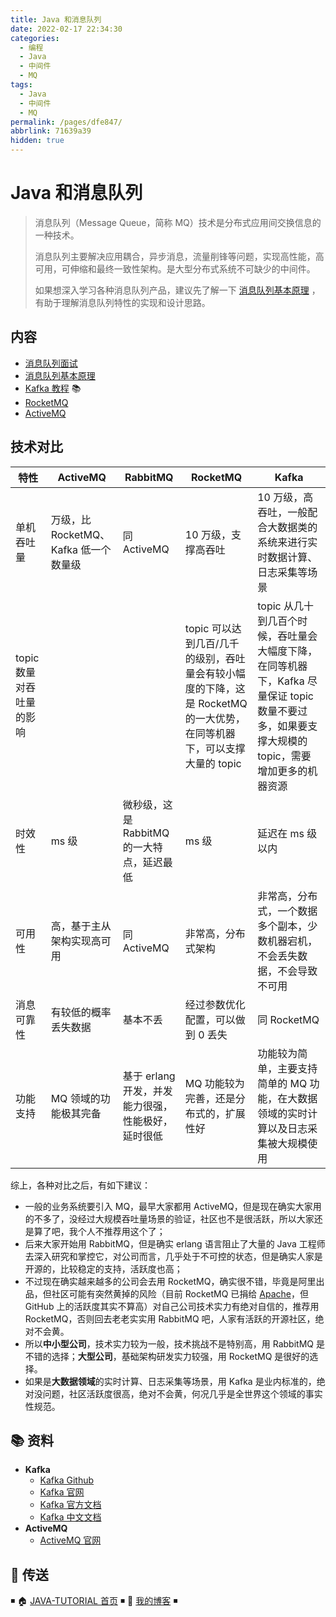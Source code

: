 ```yaml
---
title: Java 和消息队列
date: 2022-02-17 22:34:30
categories: 
  - 编程
  - Java
  - 中间件
  - MQ
tags: 
  - Java
  - 中间件
  - MQ
permalink: /pages/dfe847/
abbrlink: 71639a39
hidden: true
---
```


# Java 和消息队列

> 消息队列（Message Queue，简称 MQ）技术是分布式应用间交换信息的一种技术。
>
> 消息队列主要解决应用耦合，异步消息，流量削锋等问题，实现高性能，高可用，可伸缩和最终一致性架构。是大型分布式系统不可缺少的中间件。
>
> 如果想深入学习各种消息队列产品，建议先了解一下 [消息队列基本原理](https://github.com/dunwu/blog/blob/master/source/_posts/theory/mq.md) ，有助于理解消息队列特性的实现和设计思路。

## 内容

- [消息队列面试](01.消息队列面试.md)
- [消息队列基本原理](02.消息队列基本原理.md)
- [Kafka 教程](https://dunwu.github.io/bigdata-tutorial/kafka) 📚
- [RocketMQ](03.RocketMQ.md)
- [ActiveMQ](04.ActiveMQ.md)

## 技术对比

| 特性                     | ActiveMQ                              | RabbitMQ                                           | RocketMQ                                                                                                              | Kafka                                                                                                                                           |
| ------------------------ | ------------------------------------- | -------------------------------------------------- | --------------------------------------------------------------------------------------------------------------------- | ----------------------------------------------------------------------------------------------------------------------------------------------- |
| 单机吞吐量               | 万级，比 RocketMQ、Kafka 低一个数量级 | 同 ActiveMQ                                        | 10 万级，支撑高吞吐                                                                                                   | 10 万级，高吞吐，一般配合大数据类的系统来进行实时数据计算、日志采集等场景                                                                       |
| topic 数量对吞吐量的影响 |                                       |                                                    | topic 可以达到几百/几千的级别，吞吐量会有较小幅度的下降，这是 RocketMQ 的一大优势，在同等机器下，可以支撑大量的 topic | topic 从几十到几百个时候，吞吐量会大幅度下降，在同等机器下，Kafka 尽量保证 topic 数量不要过多，如果要支撑大规模的 topic，需要增加更多的机器资源 |
| 时效性                   | ms 级                                 | 微秒级，这是 RabbitMQ 的一大特点，延迟最低         | ms 级                                                                                                                 | 延迟在 ms 级以内                                                                                                                                |
| 可用性                   | 高，基于主从架构实现高可用            | 同 ActiveMQ                                        | 非常高，分布式架构                                                                                                    | 非常高，分布式，一个数据多个副本，少数机器宕机，不会丢失数据，不会导致不可用                                                                    |
| 消息可靠性               | 有较低的概率丢失数据                  | 基本不丢                                           | 经过参数优化配置，可以做到 0 丢失                                                                                     | 同 RocketMQ                                                                                                                                     |
| 功能支持                 | MQ 领域的功能极其完备                 | 基于 erlang 开发，并发能力很强，性能极好，延时很低 | MQ 功能较为完善，还是分布式的，扩展性好                                                                               | 功能较为简单，主要支持简单的 MQ 功能，在大数据领域的实时计算以及日志采集被大规模使用                                                            |

综上，各种对比之后，有如下建议：

- 一般的业务系统要引入 MQ，最早大家都用 ActiveMQ，但是现在确实大家用的不多了，没经过大规模吞吐量场景的验证，社区也不是很活跃，所以大家还是算了吧，我个人不推荐用这个了；
- 后来大家开始用 RabbitMQ，但是确实 erlang 语言阻止了大量的 Java 工程师去深入研究和掌控它，对公司而言，几乎处于不可控的状态，但是确实人家是开源的，比较稳定的支持，活跃度也高；
- 不过现在确实越来越多的公司会去用 RocketMQ，确实很不错，毕竟是阿里出品，但社区可能有突然黄掉的风险（目前 RocketMQ 已捐给 [Apache](https://github.com/apache/rocketmq)，但 GitHub 上的活跃度其实不算高）对自己公司技术实力有绝对自信的，推荐用 RocketMQ，否则回去老老实实用 RabbitMQ 吧，人家有活跃的开源社区，绝对不会黄。
- 所以**中小型公司**，技术实力较为一般，技术挑战不是特别高，用 RabbitMQ 是不错的选择；**大型公司**，基础架构研发实力较强，用 RocketMQ 是很好的选择。
- 如果是**大数据领域**的实时计算、日志采集等场景，用 Kafka 是业内标准的，绝对没问题，社区活跃度很高，绝对不会黄，何况几乎是全世界这个领域的事实性规范。

## 📚 资料

- **Kafka**
  - [Kafka Github](https://github.com/apache/kafka)
  - [Kafka 官网](http://kafka.apache.org/)
  - [Kafka 官方文档](https://kafka.apache.org/documentation/)
  - [Kafka 中文文档](https://github.com/apachecn/kafka-doc-zh)
- **ActiveMQ**
  - [ActiveMQ 官网](http://activemq.apache.org/)

## 🚪 传送

◾ 🏠 [JAVA-TUTORIAL 首页](https://github.com/dunwu/java-tutorial) ◾ 🎯 [我的博客](https://github.com/dunwu/blog) ◾
